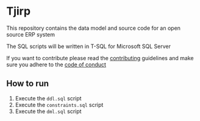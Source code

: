 # Tjirp

This repository contains the data model and source code for an open source ERP system

The SQL scripts will be written in T-SQL for Microsoft SQL Server

If you want to contribute please read the [contributing](docs/CONTRIBUTING.md) guidelines and make sure you adhere to the [code of conduct](docs/CODE_OF_CONDUCT.md)

## How to run

1. Execute the `ddl.sql` script
2. Execute the `constraints.sql` script
3. Execute the `dml.sql` script
